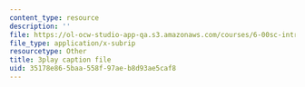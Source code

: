 ```yaml
---
content_type: resource
description: ''
file: https://ol-ocw-studio-app-qa.s3.amazonaws.com/courses/6-00sc-introduction-to-computer-science-and-programming-spring-2011/35178e865baa558f97aeb8d93ae5caf8_B8is52oxHBw.vtt
file_type: application/x-subrip
resourcetype: Other
title: 3play caption file
uid: 35178e86-5baa-558f-97ae-b8d93ae5caf8
---
```

